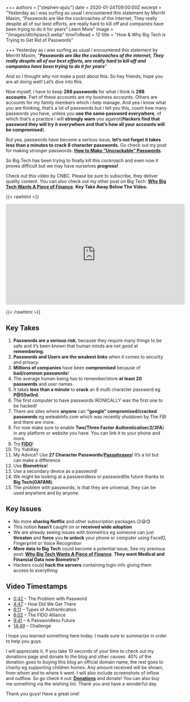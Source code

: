 +++
authors = ["stephen-ajulu"]
date = 2020-01-24T09:00:00Z
excerpt = "Yesterday as i was surfing as usual i encountered this statement by Merritt Maxim, “Passwords are like the cockroaches of the internet, They really despite all of our best efforts, are really hard to kill off and companies have been trying to do it for years“ Learn More"
image = "/images/ditchpass3.webp"
timeToRead = 12
title = "How & Why Big Tech is Trying to Get Rid of Passwords"

+++
Yesterday as i was surfing as usual i encountered this statement by Merritt Maxim, “**_Passwords are like the cockroaches of the internet, They really despite all of our best efforts, are really hard to kill off and companies have been trying to do it for years_**“

And so i thought why not make a post about this. So hey friends, hope you are all doing well! Let’s dive into this.

Now myself, i have to keep **288 passwords** for what i think is **288 accounts**. Part of these accounts are my business accounts. Others are accounts for my family members which i help manage. And yea i know what you are thinking, that’s a lot of passwords but i tell you this, count how many passwords you have, unless you **use the same password everywhere**, of which that’s a practice i will **strongly warn** you against(**Hackers find that password they will try it everywhere and that’s how all your accounts will be compromised**).

But yea, passwords have become a serious issue, **let’s not forget it takes less than a minutes to crack 8 character passwords**. Go check out my post for making stronger passwords: [**How to Make “Uncrackable” Passwords**](https://ajulusthoughts.wordpress.com/2018/08/24/the-key-to-uncrackable-passwords-the-best-password-guide/).

So Big Tech has been trying to finally kill this cockroach and even now it proves difficult but we may have ourselves **progress!**

Check out this video by CNBC. Please be sure to subscribe, they deliver quality content. You can also check out my other post on Big Tech: [**Why Big Tech Wants A Piece of Finance**](https://ajulusthoughts.wordpress.com/2020/01/17/why-big-tech-firms-want-a-piece-of-finance/). **Key Take Away Below The Video.**

{{< rawhtml >}}

<p>

<iframe width="560" height="315" src="https://www.youtube.com/embed/faU_d7DqoiY" frameborder="0" allow="accelerometer; autoplay; encrypted-media; gyroscope; picture-in-picture" allowfullscreen></iframe>

</p>

 {{< /rawhtml >}}

## Key Takes

 1. **Passwords are a serious risk**, because they require many things to be safe and it’s been known that human minds are not good at **remembering**.
 2. **Passwords and Users are the weakest links** when it comes to security and privacy.
 3. **Millions of companies** have been **compromised** because of **bad/common passwords**!
 4. The average human being has to remember/store **at least 20 passwords** and user names.
 5. It takes **less than a minute** to **crack** an 8 multi character password eg **P@55w0rd**.
 6. The first computer to have passwords IRONICALLY was the first one to be hacked!
 7. There are sites where **anyone** can **“google” compromised/cracked passwords** eg weleakinfo.com which was recently shutdown by The FBI and there are more.
 8. For now make sure to enable **Two/Three Factor Authentication**(**2/3FA**) in any platform or website you have. You can link it to your phone and more.
 9. Try [**FIDO**](https://fidoalliance.org/what-is-fido/)!
10. Try YubiKey
11. My Advice? Use **27 Character Passwords**/[**Passphrases**](https://en.wikipedia.org/wiki/Passphrase)! It’s a lot but can make a difference
12. Use **Biometrics**!
13. Use a secondary device as a password!
14. We might be looking at a passwordless or passwordlite future thanks to **Big Tech(GAFAM)**.
15. The problem with passwords, is that they are universal, they can be used anywhere and by anyone.

## Key Issues

* No more **sharing Netflix** and other subscription packages.😥😪😓
* This notion **hasn’t** caught on or **received wide adoption**
* We are already seeing issues with biometrics eg someone can just **threaten** and **force** you **to unlock** your phone or computer using FaceID, Fingerprint or Voice Recognition
* **More data to Big Tech** could become a potential issue, See my previous post: [**Why Big Tech Wants A Piece of Finance**](https://ajulusthoughts.wordpress.com/2020/01/17/why-big-tech-firms-want-a-piece-of-finance/). **They want Medical and Financial Data now Biometric?**
* Hackers could **hack the servers** containing login info giving them access to everything

## Video Timestamps

* [0:42](https://www.youtube.com/watch?v=faU_d7DqoiY&t=42s) – The Problem with Password
* [4:47](https://www.youtube.com/watch?v=faU_d7DqoiY&t=287s) – How Did We Get There
* [6:11](https://www.youtube.com/watch?v=faU_d7DqoiY&t=371s) – Types of Authentication
* [8:02](https://www.youtube.com/watch?v=faU_d7DqoiY&t=482s) – The FIDO Alliance
* [9:41](https://www.youtube.com/watch?v=faU_d7DqoiY&t=581s) – A Passwordless Future
* [14:49](https://www.youtube.com/watch?v=faU_d7DqoiY&t=889s) – Challenge

I hope you learned something here today. I made sure to summarize in order to help you guys.

I will appreciate it, if you take 10 seconds of your time to check out my donations page and donate to the blog and other causes. 40% of the donation goes to buying this blog an official domain name, the rest goes to charity eg supporting children homes. Any amount received will be shown, from whom and to where it went. I will also include screenshots of inflow and outflow. So go check it out: [**Donations**](https://ajulusthoughts.wordpress.com/donate/) and donate! You can also buy me something via the wishing list. Thank you and have a wonderful day.

Thank you guys! Have a great one!
